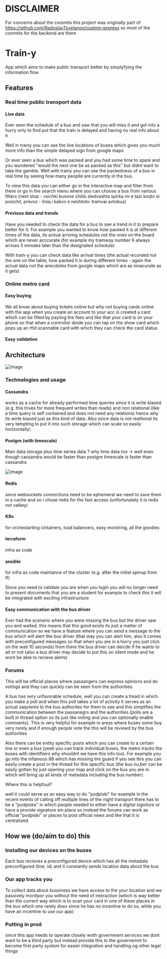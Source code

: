 # DISCLAIMER
For concerns about the commits this project was originally part of https://github.com/RadoslavTsvetanov/custom-express so most of the commits for the backend are there


# Train-y

App which aims to make public transport better by simplyfying the information flow 

## Features

### Real time public transport data

#### Live data 
Ever seen the schedule of a bus and saw that you will miss it and got into a hurry only to find put that the train is delayed and having no real info about it 

Well in trainy you can see the live locations of buses which gives you much more info than the simple delayed sign from google maps

Or ever seen a bus which was packed and you had some time to spare and you wondered "would the next one be as packed as this" but didnt want to take the gamble. Well with trainy you can see the packedness of a bus in real time by seeing how many peoplle are currently in the bus.

To view this data you can either go in the interactive map and filter from there or go in the search menu where you can choose a bus from various filters (next stop - vsichki busove chiito sledvashta spirka im e tazi koqto si posichil, prevoz - liniq i kakvo e neshtoto: tramvai avtobus)

#### Previous data and trends

Have you needed to check the data for a bus to see a trend in it to prepare better for it. For example you wanted to know how packed it is at different times of the data, its actual arriving schedules not the ones on the board which are never acccurate (for example my tramway number 6 always arrives 5 minutes later than the designated schedule)


With train-y you can check data like arrival times (the actual recorded not the one on the table, how packed it is during different times - again the actual data not the anecdotes from google maps which are as innacurate as it gets)

### Online metro card


#### Easy buying 
We all know about buying tickets online but why not buying cards online with the app when you create an account to your acc is created a card which can be filled by payiing the fees and like that your card is on your phone so that when a controlior doide you can tap on the show card which pops up an rfid scannable card with which they can check the card status 

#### Easy validation

## Architecture
![image](https://github.com/user-attachments/assets/f13895f3-bd10-46c2-a2fb-86199668a987)

### Technologies and usage 

#### Cassandra
works as a cache for already performed time queries since it is write biased (e.g. this trives for more frequent writes than reads) and non relational (like a time query is self contained and does not need any relations) hence why its wirte biased just as this kind of data. Also since data is not realtional its very tempting to put it into such storage which can scale so easily horizontally\

#### Postgre (with timescale)
Main data storage plus time series data
? why time data too -> well even though cassandra would be faster than postgre timescale is faster than cassandra 

![image](https://github.com/user-attachments/assets/e881db9d-b4d4-43ef-926e-4274444dae48)

#### Redis 

since websockets connections need to be ephemeral we need to save them in a cache and so i chose redis for the fast access (unfortunately it is redis not valkey)

#### K8s 

for orchestarting cintainers, load balancers, easy monitring, all the goodies

#### terraform

infra as code

#### ansible 
for infra as code maintance of the cluster (e.g. after the initial spinup from tf)



Since you need to validate you are when you login you will no longer need to present documents that you are a student for example to check this it will be integrated with exciting infrastructure

#### Easy communication with the bus driver

Ever had the scenario where you were missing the bus but the driver saw you and waited, this means that this good exists its just a matter of communication so we have a feature where you can send a message to the bus which will alert the bus driver (that way you can alert him, also it comes with preconfigured messages so that when you are in a hurry you just click on the wait 10 seconds) from there the bus driver can deicde if he wants to ait or not (also a bus driver may decide to put this on silent mode and he wont be able to recieve alerts)

### Forums

This will be official places where passangers can express opinions and do votings and they can quickly can be seen from the authorities.

A bus has very unfavorable schedule, well you can create a tread in which you make a poll and when this poll takes a lot of activity it serves as an actual zaqvlenie to the bus authorites for them to see and this simplifies the communication between the passanegrs and the authorities (polls are a built in thread option so its just like voting and you can optionally enable comments). This is very helpful for example in areas where buses some buy very rarely and if enough people vote the this will be reviewd by the bus authorities 

Also there can be entity specific posts which you can create to a certain line or even a bus (yeah you can track individual buses, the metro tracks the buses with identifiiers why shouldnt we have this info too). For example you go into the infamous 88 which has missing tire guard if you see this you can easily create a post in the thread for this specific bus (the bus nu,ber can be easily gotten by just opening your map and click on the bus you are in which will bring up all kinds of metadata including the bus number)

Where this is helpfuul?

well it could serve as an easy way to do "podpiski" for example in the recent events of calling off multiple lines of the night transport there has to be a "podpiska" in which people needed to either have a digital signiture or hace a provide signature ein place so instead the forums can work as official  "podpiski" or places to post official news and like that it is centralized 


## How we (do/aim to do) this 

### Installing our devices on the buses

Each bus recieves a preconfigured device which has all the metadata preconfigured (line, id) and it constantly sends location data about the bus 

### Our app tracks you 

To collect data about bussiness we have access to the your location and we passively monitpor you without the need of interaction (which is way better than the current way which is to scan your card in one of these places in the bus which one rarely does since he has no incentive to do so, while you have an incentive to use our app)

### Putting in prod
since this app needs to operate closely woth government services we dont want to be a third party but instead provide this to the governemnt to become first party system for easier integration and handling og other legal things 
